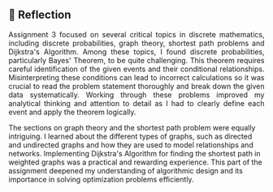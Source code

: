 ## 💭 Reflection
<p align= "justify">
Assignment 3 focused on several critical topics in discrete mathematics, including discrete probabilities, graph theory, shortest path problems and Dijkstra's Algorithm. Among these topics, I found discrete probabilities, particularly Bayes' Theorem, to be quite challenging. This theorem requires careful identification of the given events and their conditional relationships. Misinterpreting these conditions can lead to incorrect calculations so it was crucial to read the problem statement thoroughly and break down the given data systematically. Working through these problems improved my analytical thinking and attention to detail as I had to clearly define each event and apply the theorem logically.

The sections on graph theory and the shortest path problem were equally intriguing. I learned about the different types of graphs, such as directed and undirected graphs and how they are used to model relationships and networks. Implementing Dijkstra's Algorithm for finding the shortest path in weighted graphs was a practical and rewarding experience. This part of the assignment deepened my understanding of algorithmic design and its importance in solving optimization problems efficiently.
